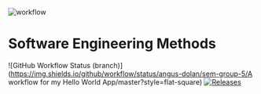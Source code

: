 ![workflow](https://github.com/angus-dolan/sem-group-5/actions/workflows/main.yml/badge.svg)
# Software Engineering Methods
![GitHub Workflow Status (branch)](https://img.shields.io/github/workflow/status/angus-dolan/sem-group-5/A workflow for my Hello World App/master?style=flat-square)
[![Releases](https://img.shields.io/github/release/angus-dolan/sem-group-5/all.svg?style=flat-square)](https://github.com/angus-dolan/sem-group-5/releases)
